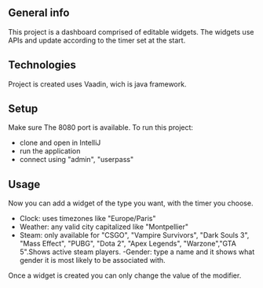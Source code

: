 ## General info
This project is a dashboard comprised of editable widgets.
The widgets use APIs and update according to the timer set at the start.
	
## Technologies
Project is created uses Vaadin, wich is java framework.
	
## Setup
Make sure The 8080 port is available.
To run this project:
- clone and open in IntelliJ
- run the application
- connect using "admin", "userpass"

## Usage
Now you can add a widget of the type you want, with the timer you choose.

- Clock: uses timezones like "Europe/Paris"
- Weather: any valid city capitalized like "Montpellier"
- Steam: only available for "CSGO", "Vampire Survivors", "Dark Souls 3", "Mass Effect", "PUBG", "Dota 2", "Apex Legends", "Warzone","GTA 5".Shows active steam players.
-Gender: type a name and it shows what gender it is most likely to be associated with.

Once a widget is created you can only change the value of the modifier.
